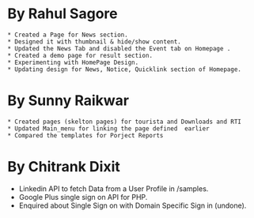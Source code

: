 By Rahul Sagore
===============

	* Created a Page for News section.
	* Designed it with thumbnail & hide/show content.
	* Updated the News Tab and disabled the Event tab on Homepage .
	* Created a demo page for result section.
	* Experimenting with HomePage Design.
	* Updating design for News, Notice, Quicklink section of Homepage.

By Sunny Raikwar
================
	* Created pages (skelton pages) for tourista and Downloads and RTI
	* Updated Main_menu for linking the page defined  earlier 
	* Compared the templates for Porject Reports

By Chitrank Dixit
================
* Linkedin API to fetch Data from a User Profile in /samples.
* Google Plus single sign on API for PHP.
* Enquired about Single Sign on with Domain Specific Sign in (undone).


